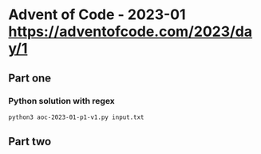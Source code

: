 # Advent of Code - 2023-01 https://adventofcode.com/2023/day/1

## Part one
### Python solution with regex
`python3 aoc-2023-01-p1-v1.py input.txt `

## Part two
